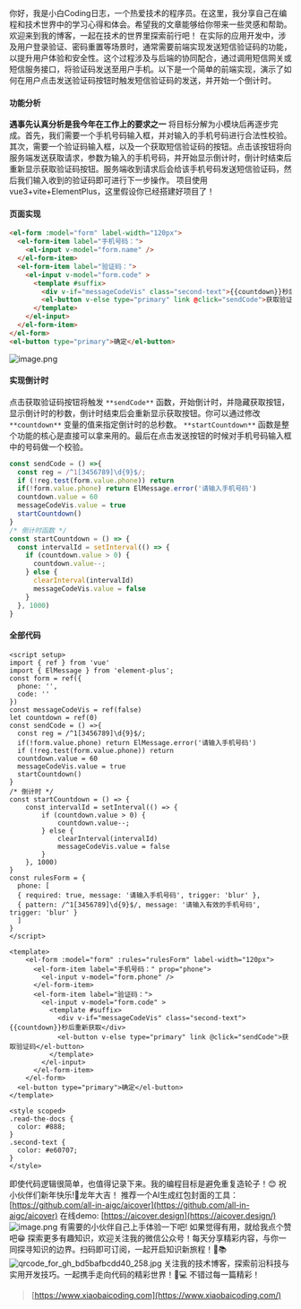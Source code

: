 你好，我是小白Coding日志，一个热爱技术的程序员。在这里，我分享自己在编程和技术世界中的学习心得和体会。希望我的文章能够给你带来一些灵感和帮助。欢迎来到我的博客，一起在技术的世界里探索前行吧！
在实际的应用开发中，涉及用户登录验证、密码重置等场景时，通常需要前端实现发送短信验证码的功能，以提升用户体验和安全性。这个过程涉及与后端的协同配合，通过调用短信网关或短信服务接口，将验证码发送至用户手机。以下是一个简单的前端实现，演示了如何在用户点击发送验证码按钮时触发短信验证码的发送，并开始一个倒计时。
#### 功能分析
**遇事先认真分析是我今年在工作上的要求之一**
将目标分解为小模块后再逐步完成。首先，我们需要一个手机号码输入框，并对输入的手机号码进行合法性校验。其次，需要一个验证码输入框，以及一个获取短信验证码的按钮。点击该按钮将向服务端发送获取请求，参数为输入的手机号码，并开始显示倒计时，倒计时结束后重新显示获取验证码按钮。服务端收到请求后会给该手机号码发送短信验证码，然后我们输入收到的验证码即可进行下一步操作。
项目使用vue3+vite+ElementPlus，这里假设你已经搭建好项目了！
#### 页面实现
```html
<el-form :model="form" label-width="120px">
  <el-form-item label="手机号码：">
    <el-input v-model="form.name" />
  </el-form-item>
  <el-form-item label="验证码：">
    <el-input v-model="form.code" >
      <template #suffix>
        <div v-if="messageCodeVis" class="second-text">{{countdown}}秒后重新获取</div>
        <el-button v-else type="primary" link @click="sendCode">获取验证码</el-button>
      </template>
    </el-input>
  </el-form-item>
</el-form>  
<el-button type="primary">确定</el-button>
```
![image.png](https://cdn.nlark.com/yuque/0/2024/png/36013995/1707292910364-0266605a-28a6-4e61-a1cc-55e09e1b8797.png#averageHue=%23fefefd&clientId=u0ea00467-ee88-4&from=paste&height=417&id=ube89858a&originHeight=417&originWidth=650&originalType=binary&ratio=1&rotation=0&showTitle=false&size=14439&status=done&style=none&taskId=u9553a406-bc80-4455-a098-ac2cba20dae&title=&width=650)
#### 实现倒计时
点击获取验证码按钮将触发 `**sendCode**` 函数，开始倒计时，并隐藏获取按钮，显示倒计时的秒数，倒计时结束后会重新显示获取按钮。你可以通过修改 `**countdown**` 变量的值来指定倒计时的总秒数。 `**startCountdown**` 函数是整个功能的核心是直接可以拿来用的。最后在点击发送按钮的时候对手机号码输入框中的号码做一个校验。
```javascript
const sendCode = () =>{
  const reg = /^1[3456789]\d{9}$/;
  if (!reg.test(form.value.phone)) return
  if(!form.value.phone) return ElMessage.error('请输入手机号码')
  countdown.value = 60
  messageCodeVis.value = true
  startCountdown()
}
/* 倒计时函数 */
const startCountdown = () => {
  const intervalId = setInterval(() => {
    if (countdown.value > 0) {
      countdown.value--;
    } else {
      clearInterval(intervalId)
      messageCodeVis.value = false
    }
  }, 1000)
}
```
#### 全部代码
```vue
<script setup>
import { ref } from 'vue'
import { ElMessage } from 'element-plus';
const form = ref({
  phone: '',
  code: ''
})
const messageCodeVis = ref(false)
let countdown = ref(0)
const sendCode = () =>{
  const reg = /^1[3456789]\d{9}$/;
  if(!form.value.phone) return ElMessage.error('请输入手机号码')
  if (!reg.test(form.value.phone)) return
  countdown.value = 60
  messageCodeVis.value = true
  startCountdown()
}
/* 倒计时 */
const startCountdown = () => {
    const intervalId = setInterval(() => {
        if (countdown.value > 0) {
            countdown.value--;
        } else {
            clearInterval(intervalId)
            messageCodeVis.value = false
        }
    }, 1000)
}
const rulesForm = {
  phone: [
  { required: true, message: '请输入手机号码', trigger: 'blur' },
  { pattern: /^1[3456789]\d{9}$/, message: '请输入有效的手机号码', trigger: 'blur' }
  ]
}
</script>

<template>
    <el-form :model="form" :rules="rulesForm" label-width="120px">
      <el-form-item label="手机号码：" prop="phone">
        <el-input v-model="form.phone" />
      </el-form-item>
      <el-form-item label="验证码：">
        <el-input v-model="form.code" >
          <template #suffix>
            <div v-if="messageCodeVis" class="second-text">{{countdown}}秒后重新获取</div>
            <el-button v-else type="primary" link @click="sendCode">获取验证码</el-button>
          </template>
        </el-input>
      </el-form-item>
    </el-form>  
  <el-button type="primary">确定</el-button>
</template>

<style scoped>
.read-the-docs {
  color: #888;
}
.second-text {
  color: #e60707;
}
</style>
```
即使代码逻辑很简单，也值得记录下来。我的编程目标是避免重复造轮子！😊
祝小伙伴们新年快乐!🐉龙年大吉！
推荐一个AI生成红包封面的工具：[https://github.com/all-in-aigc/aicover](https://github.com/all-in-aigc/aicover) 
在线demo: [https://aicover.design](https://aicover.design/)
![image.png](https://cdn.nlark.com/yuque/0/2024/png/36013995/1707293811543-825b772a-b3e1-4efc-a094-274d39f1af11.png#averageHue=%23f1dad3&clientId=u0ea00467-ee88-4&from=paste&height=779&id=ud48470ef&originHeight=779&originWidth=986&originalType=binary&ratio=1&rotation=0&showTitle=false&size=565662&status=done&style=none&taskId=u0fc8c101-4c84-4b8b-947c-c9e9aa3927f&title=&width=986)
有需要的小伙伴自己上手体验一下吧!
如果觉得有用，就给我点个赞吧😁
探索更多有趣知识，欢迎关注我的微信公众号！每天分享精彩内容，与你一同探寻知识的边界。扫码即可订阅，一起开启知识新旅程！🚀📚
![qrcode_for_gh_bd5bafbcdd40_258.jpg](https://cdn.nlark.com/yuque/0/2024/jpeg/36013995/1705556124681-b339e93e-c46c-41e7-9922-b49c58aeff21.jpeg#averageHue=%23a09f9f&clientId=u38add42d-4de3-4&from=ui&id=A3aMy&originHeight=258&originWidth=258&originalType=binary&ratio=1&rotation=0&showTitle=false&size=26790&status=done&style=none&taskId=u7f558f04-96e1-43f7-8d4c-70f1b40b037&title=)
关注我的技术博客，探索前沿科技与实用开发技巧。一起携手走向代码的精彩世界！🚀💻 不错过每一篇精彩！
> [https://www.xiaobaicoding.com](https://www.xiaobaicoding.com/)


